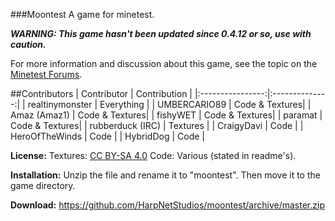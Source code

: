 ###Moontest
A game for minetest.

***WARNING: This game hasn't been updated since 0.4.12 or so, use with caution.***

For more information and discussion about this game, see the topic on the [Minetest Forums](https://forum.minetest.net/viewtopic.php?f=9&t=5305).

##Contributors
| Contributor      | Contribution   |
|:----------------:|:--------------:|
| realtinymonster  | Everything     |
| UMBERCARIO89     | Code & Textures|
| Amaz (Amaz1)     | Code & Textures|
| fishyWET         | Code & Textures|
| paramat          | Code & Textures|
| rubberduck (IRC) | Textures       |
| CraigyDavi       | Code           |
| HeroOfTheWinds   | Code           |
| HybridDog        | Code           |

**License:** Textures: [CC BY-SA 4.0](http://creativecommons.org/licenses/by-sa/4.0/) Code: Various (stated in readme's).

**Installation:** Unzip the file and rename it to "moontest". Then move it to the game directory.

**Download:** https://github.com/HarpNetStudios/moontest/archive/master.zip

